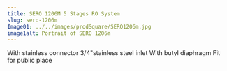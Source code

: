 ```yaml
---
title: SERO 1206M 5 Stages RO System
slug: sero-1206m
Image01: ../../images/prodSquare/SERO1206m.jpg
image1alt: Portrait of SERO 1206m
---
```

With stainless connector 3/4"stainless steel inlet With butyl diaphragm Fit for public place
